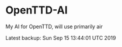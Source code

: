 # OpenTTD-AI
My AI for OpenTTD, will use primarily air

Latest backup: Sun Sep 15 13:44:01 UTC 2019
